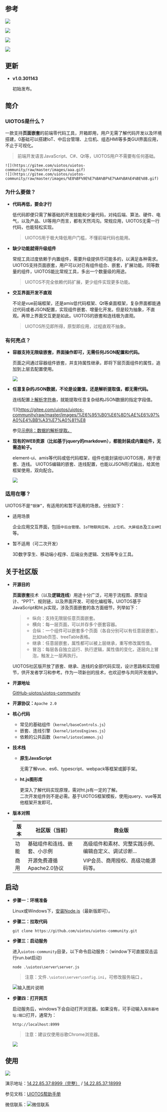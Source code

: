 ## 参考

![](https://gitee.com/uiotos/uiotos-community/raw/master/images/%E5%B7%A5%E5%85%B7%E5%A4%96%E8%A7%82.jpg)

![](https://gitee.com/uiotos/uiotos-community/raw/master/images/%E7%A4%BA%E4%BE%8B%E6%95%88%E6%9E%9C.png)

![](https://gitee.com/uiotos/uiotos-community/raw/master/images/CMCC.png)

![](https://gitee.com/uiotos/uiotos-community/raw/master/images/%E6%8B%9B%E5%95%86%E7%A7%9F%E8%B5%81.gif)

## 更新

- **v1.0.301143** 
      
    初始发布。

## 简介

### UIOTOS是什么？

一款支持**页面嵌套**的前端零代码工具，开箱即用，用户无需了解代码开发以及环境搭建，0基础可以搭建IoT、中后台管理、上位机、组态HMI等多类GUI界面应用，不止于可视化。
    
>前端开发语言JavaScript、C#、Qt等，UIOTOS用户不需要有任何基础。

    ![](https://gitee.com/uiotos/uiotos-community/raw/master/images/aaa.gif)
    ![](https://gitee.com/uiotos/uiotos-community/raw/master/images/%E8%BF%9E%E7%BA%BF%E7%A4%BA%E4%BE%8B.gif)

<a name="Y8OBl"></a>
### 为什么要做？

- **代码再低，要会才行**

    低代码即便只需了解基础的开发技能和少量代码，对纯后端、算法、硬件、电气，以及产品、UI等用户而言，都有天然鸿沟。常规应用，UIOTOS无需一行代码，也能轻松实现。
    > UIOTOS用于极大降低用户门槛，不懂前端代码也能用。

- **缺少功能就得升级组件**

    常规工具过度依赖于内置组件，需要升级提供尽可能多的，以满足各种需求。UIOTOS支持页面嵌套，用户可以对已有组件组合、嵌套，扩展功能。同等数量的组件，UIOTOS能比常规工具，多出一个数量级的用途。
    > UIOTOS不完全依赖代码扩展，更少组件实现更多功能。

- **交互界面开发不直观**

    不论是vue前端框架，还是amis低代码框架、Qt等桌面框架，复杂界面都能通过代码或者JSON配置，实现组件嵌套、增量化开发。但是较为抽象，不直观。再带上界面交互更是如此。UIOTOS的嵌套和连线极为直观。
    > UIOTOS所见即所得，原型即应用，过程直观不抽象。

<a name="Tg2XA"></a>
### 有何亮点？
- **容器支持无限级嵌套，界面操作即可，无需任何JSON配置和代码。** 

    页面之间通过容器组件嵌套，并支持属性继承，即将下层页面组件的属性，追加到上层去配置使用。

    ![](https://gitee.com/uiotos/uiotos-community/raw/master/images/%E9%A1%B5%E9%9D%A2%E5%B5%8C%E5%A5%97.gif)

- **任意复杂的JSON数据，不论是设置值，还是解析提取值，都无需代码。**

    连线配置上[解析字符串](https://www.yuque.com/liuhuo-nc809/uiotos/zl6xhi59n2xww3oq#KfdCR)，就能提取任意复杂结构JSON数据的指定字段值。

    ![](https://gitee.com/uiotos/uiotos-community/raw/master/images/%E6%95%B0%E6%8D%AE%E6%97%A0%E4%BB%A3%E7%A0%81%E8

     参见[示例8：数据的解析提取。](https://www.yuque.com/liuhuo-nc809/uiotos/yg8bvqzv5fw2kkty)

- **现有的WEB资源（比如基于jquery的markdown），都能封装成内置组件，无需造轮子。**
 
    element-ui、amis等代码或低代码框架，组件也能封装给UIOTOS用，用于嵌套、连线。
UIOTOS编辑的嵌套、连线配置，也能以JSON形式输出，给其他框架使用，双向配合。

    ![](https://gitee.com/uiotos/uiotos-community/raw/master/images/markdown%E7%BB%84%E4%BB%B6.png)
    
<a name="dXcPx"></a>
### 适用在哪？
UIOTOS不是`“银弹”`，有适用的和暂不适用的场景。分别如下：

- 适用场景

    企业应用交互界面，包括`中后台管理`、`IoT物联网应用`、`上位机`、`大屏组态`及`工业HMI`等。

- 暂不适用（可二次开发）

    3D数字孪生、移动端小程序、后端业务逻辑、文档等专业工具。

## 关于社区版
- **开源目的**

    **页面嵌套**技术（以及**逻辑连线**）用途十分广泛，可用于流程图、原型设计、“PPT”、规则链，以及界面开发、可视化编程等。UIOTOS基于JavaScript和ht.js实现，涉及页面嵌套的各方面细节，列举如下：
    > - 纵向：支持无限层任意页面嵌套。
    > - 横向：每一层页面，可以并存多个嵌套容器。
    > - 合纵：一个组件可以嵌套多个页面（各自分别可以有任意层嵌套）。比如tab页签、treeTable表格。
    > - 继承：任意层嵌套，属性都可以被上层继承，重写修改属性值。
    > - 冒泡：每层各自独立运行、执行逻辑，属性值的变化，逐层向上冒泡，触发上一层再执行。

    UIOTOS社区版开放了嵌套、继承、连线的全部代码实现，设计思路和实现细节，供开发者学习和参考。作为一项新创的技术，也欢迎参与共同开发维护。

- **开源地址**

    [GitHub-uiotos/uiotos-community](https://github.com/uiotos/uiotos-community)

- **开源协议：**`Apache 2.0`
- **核心代码**
   - 常见的基础组件（`kernel/baseControls.js`）
   - 嵌套、连线引擎（`kernel/iotosEngines.js`）
   - 依赖的公共函数（`kernel/iotosCommon.js`）
- **技术栈**
   - **原生JavaScript**

        无需了解vue、es6、typescript、webpack等框架或脚手架。

    - **ht.js图形库**

        更深入了解代码实现原理，需对ht.js有一定的了解。<br />二次开发组件则不是必需。基于UIOTOS框架模板，使用jquery、vue等其他框架开发即可。

- **版本对照**

    | 版本 | **社区版（当前）** | **商业版** |
    | --- | --- | --- |
    | 功能 | 基础组件和连线、嵌套、小示例 | 高级组件和素材、完整实践示例、编辑自定义、调试诊断... |
    | 商用 | 开源免费遵循Apache2.0协议 | VIP会员、商用授权、高级功能源码等。 | 

<a name="yHLpL"></a>
## 启动

- **步骤一：环境准备**

    Linux或Windows下，<a href='https://url.nodejs.cn/download/'>安装Node.js</a>（最新版即可）。

- **步骤二：拉取代码**
    ```
    git clone https://github.com/uiotos/uiotos-community.git
    ```

- **步骤三：启动服务**

    进入`uiotos-community`目录，以下命令启动服务：（window下可直接双击运行run.bat启动）
    ```
    node .\uiotos\server\server.js
    ```
    > 注意：文件`.\uiotos\server\config.ini`，可修改服务端口 。

    
    ![输入图片说明](https://gitee.com/uiotos/uiotos-community/raw/master/images/%E6%97%A0%E4%BB%A3%E7%A0%81%E5%B9%B3%E5%8F%B0%E5%90%AF%E5%8A%A8.png)

- **步骤四：打开网页**

    启动服务后，windows下会自动打开浏览器。如果没有，可手动输入`服务器地址:端口`打开，通常为：
    ```
    http://localhost:8999
    ```
    > 注意：建议仅使用谷歌Chrome浏览器。	

    ![](https://gitee.com/uiotos/uiotos-community/raw/master/images/UIOTOS%E9%A6%96%E9%A1%B5.png)

<a name="dMCwf"></a>
## 使用

![](https://gitee.com/uiotos/uiotos-community/raw/master/images/%E7%A4%BA%E4%BE%8B.jpg)

演示地址：[14.22.85.37:8999（完整）](http://14.22.85.37:8999/)  / [14.22.85.37:18999](http://14.22.85.37:18999/)

参见文档：[UIOTOS帮助手册](https://www.yuque.com/liuhuo-nc809/uiotos?#%20%E3%80%8AUIOTOS%E3%80%8B)

微信联系：![微信联系](https://gitee.com/uiotos/uiotos-community/raw/master/images/%E5%BE%AE%E4%BF%A1.png)